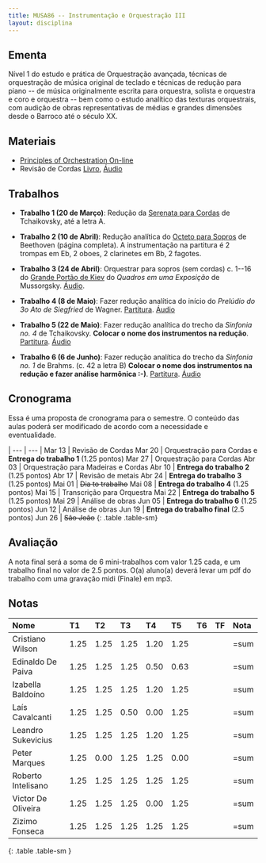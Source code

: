 ```yaml
---
title: MUSA86 -- Instrumentação e Orquestração III
layout: disciplina
---
```


## Ementa

Nível 1 do estudo e prática de Orquestração avançada, técnicas de
orquestração de música original de teclado e técnicas de redução para
piano -- de música originalmente escrita para orquestra, solista e
orquestra e coro e orquestra -- bem como o estudo analítico das texturas
orquestrais, com audição de obras representativas de médias e grandes
dimensões desde o Barroco até o século XX.

## Materiais

- [Principles of Orchestration On-line][4]
- Revisão de Cordas [Livro][2], [Áudio][3]

## Trabalhos

- **Trabalho 1 (20 de Março)**: Redução da [Serenata para Cordas][1] de
Tchaikovsky, até a letra A.

- **Trabalho 2 (10 de Abril)**: Redução analítica do [Octeto para
Sopros][5] de Beethoven (página completa). A instrumentação na partitura
é 2 trompas em Eb, 2 oboes, 2 clarinetes em Bb, 2 fagotes.

- **Trabalho 3 (24 de Abril)**: Orquestrar para sopros (sem
cordas) c. 1--16 do [Grande Portão de Kiev][6] do _Quadros em uma Exposição_ de Mussorgsky. [Áudio][7].

- **Trabalho 4 (8 de Maio)**: Fazer redução analítica do início
do _Prelúdio do 3o Ato de Siegfried_ de Wagner. [Partitura][8]. [Áudio][9]

- **Trabalho 5 (22 de Maio)**: Fazer redução analítica do trecho da
_Sinfonia no. 4_ de Tchaikovsky. **Colocar o nome dos instrumentos na redução**. [Partitura][10]. [Áudio][11]

- **Trabalho 6 (6 de Junho)**: Fazer redução analítica do trecho da _Sinfonia no. 1_ de Brahms. (c. 42 a letra B) **Colocar o nome dos instrumentos na redução e fazer análise harmônica :-)**. [Partitura][12]. [Áudio][13]


<!---

- **Trabalho Final (19 de Junho)**: Valor 2.5 pontos. Fazer redução analítica do trecho do _Tombeau de Couperin_ de Ravel (até o número 4 de ensaio, página 5) e comparar com versão de piano em pequeno relatório escrito. **Colocar o nome dos instrumentos na redução**. [Partitura Orquestra][14]. [Áudio][15]. [Partitura Piano][16]. [Áudio Piano][17]

-->


## Cronograma

Essa é uma proposta de cronograma para o semestre. O conteúdo das aulas
poderá ser modificado de acordo com a necessidade e eventualidade.


| --- | --- |
Mar 13 | Revisão de Cordas
Mar 20 | Orquestração para Cordas e **Entrega do trabalho 1** (1.25 pontos)
Mar 27 | Orquestração para Cordas
Abr 03 | Orquestração para Madeiras e Cordas
Abr 10 | **Entrega do trabalho 2** (1.25 pontos)
Abr 17 | Revisão de metais
Abr 24 | **Entrega do trabalho 3** (1.25 pontos)
Mai 01 | <del>Dia to trabalho</del>
Mai 08 | **Entrega do trabalho 4** (1.25 pontos)
Mai 15 | Transcrição para Orquestra
Mai 22 | **Entrega do trabalho 5** (1.25 pontos)
Mai 29 | Análise de obras
Jun 05 | **Entrega do trabalho 6** (1.25 pontos)
Jun 12 | Análise de obras
Jun 19 | **Entrega do trabalho final** (2.5 pontos)
Jun 26 | <del>São João</del>
{: .table .table-sm}


## Avaliação

A nota final será a soma de 6 mini-trabalhos com valor 1.25 cada, e um
trabalho final no valor de 2.5 pontos. O(a) aluno(a) deverá levar um pdf
do trabalho com uma gravação midi (Finale) em mp3.


## Notas

| Nome               | T1 | T2 | T3 | T4 | T5 | T6 | TF | Nota |
|:-------------------|:---|:---|:---|:---|:---|:---|:---|:-----|
| Cristiano Wilson   |1.25|1.25|1.25|1.20|1.25|    |    | =sum |
| Edinaldo De Paiva  |1.25|1.25|1.25|0.50|0.63|    |    | =sum |
| Izabella Baldoíno  |1.25|1.25|1.25|1.20|1.25|    |    | =sum |
| Laís Cavalcanti    |1.25|1.25|0.50|0.00|1.25|    |    | =sum |
| Leandro Sukevicius |1.25|1.25|1.25|1.20|1.25|    |    | =sum |
| Peter Marques      |1.25|0.00|1.25|1.25|0.00|    |    | =sum |
| Roberto Intelisano |1.25|1.25|1.25|1.25|1.25|    |    | =sum |
| Victor De Oliveira |1.25|1.25|1.25|0.00|1.25|    |    | =sum |
| Zizimo Fonseca     |1.25|1.25|1.25|1.25|1.25|    |    | =sum |
{: .table .table-sm }


[1]: https://www.dropbox.com/s/yzsqtzqcsj33i75/Tchaikovsky%20Serenata%20Cordas.pdf?dl=1
[2]: https://www.dropbox.com/s/ks113157m7jamev/Cordas%20-%20Geral.pdf?dl=1
[3]: https://www.dropbox.com/s/foirxuc0yw3bv6r/Cordas%20Geral%20Audio.zip?dl=1
[4]: http://www.northernsounds.com/forum/forumdisplay.php/77-Principles-of-Orchestration-On-line
[5]: https://www.dropbox.com/s/mhkw51aklruets7/Beethoven%20Octet%20Op%20103.pdf?dl=1
[6]: https://www.dropbox.com/s/iez2nrl33ypxdpf/Mussorgsky%20-%20Quadros%20Exposicao%20-%20Kiev.pdf?dl=1
[7]: https://www.dropbox.com/s/sxwiumot6osmmz3/Mussorgsky%20-%20Quadros%20Exposicao%20-%20Kiev.mp3?dl=1
[8]: https://www.dropbox.com/s/rl2esll6p0cp1om/Wagner%20-%20Siegfried.pdf?dl=1
[9]: https://www.dropbox.com/s/l88h4szhb4o2ouw/Wagner%20Siegfried.mp3?dl=1
[10]: https://www.dropbox.com/s/snvkf6gcsvbme7w/Tchaikovsky%20Sinfonia%204.pdf?dl=1
[11]: https://www.dropbox.com/s/x116y1mm4gya7au/Tchaikovsky%20Sinfonia%204.mp3?dl=1
[12]: https://www.dropbox.com/s/tc4qjyq3v3klyl1/Brahms%20sinf%201.pdf?dl=1
[13]: https://www.dropbox.com/s/4o3t3j4c0yt7jry/Brahms%20sinf%201.m4a?dl=1
[14]: https://www.dropbox.com/s/plce7yxymooki8z/Ravel%20-%20Tombeau%20-%20Orq.pdf?dl=1
[15]: https://www.dropbox.com/s/z4iqaiywqsbyswg/Ravel%20-%20Tombeau%20-%20Orq.m4a?dl=1
[16]: https://www.dropbox.com/s/6d86z7erowabowq/Ravel%20-%20Tombeau%20-%20Piano.pdf?dl=1
[17]: https://www.dropbox.com/s/qlv9b37km1l5ujd/Ravel%20-%20Tombeau%20-%20Piano.m4a?dl=1
